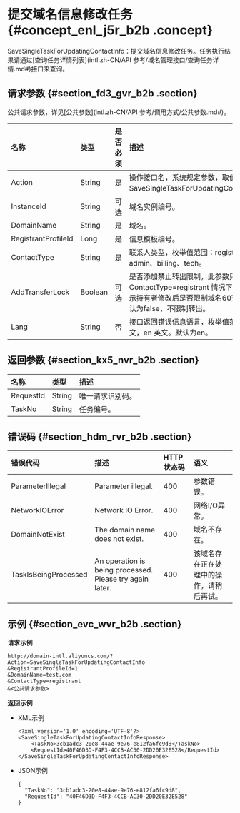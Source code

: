 # 提交域名信息修改任务 {#concept_enl_j5r_b2b .concept}

SaveSingleTaskForUpdatingContactInfo：提交域名信息修改任务。任务执行结果请通过[查询任务详情列表](intl.zh-CN/API 参考/域名管理接口/查询任务详情.md#)接口来查询。

## 请求参数 {#section_fd3_gvr_b2b .section}

公共请求参数，详见[公共参数](intl.zh-CN/API 参考/调用方式/公共参数.md#)。

|名称|类型|是否必须|描述|
|:-|:-|:---|:-|
|Action|String|是|操作接口名，系统规定参数，取值：SaveSingleTaskForUpdatingContactInfo。|
|InstanceId|String|可选|域名实例编号。|
|DomainName|String|是|域名。|
|RegistrantProfileId|Long|是|信息模板编号。|
|ContactType|String|是|联系人类型，枚举值范围：registrant、admin、billing、tech。|
|AddTransferLock|Boolean|可选|是否添加禁止转出限制，此参数只对 ContactType=registrant 情况下起作用，表示持有者修改后是否限制域名60天转出。默认为false，不限制转出。|
|Lang|String|否|接口返回错误信息语言，枚举值范围：zh 中文，en 英文。默认为en。|

## 返回参数 {#section_kx5_nvr_b2b .section}

|名称|类型|描述|
|:-|:-|:-|
|RequestId|String|唯一请求识别码。|
|TaskNo|String|任务编号。|

## 错误码 {#section_hdm_rvr_b2b .section}

|错误代码|描述|HTTP状态码|语义|
|:---|:-|:------|:-|
|ParameterIllegal|Parameter illegal.|400|参数错误。|
|NetworkIOError|Network IO Error.|400|网络I/O异常。|
|DomainNotExist|The domain name does not exist.|400|域名不存在。|
|TaskIsBeingProcessed|An operation is being processed. Please try again later.|400|该域名存在正在处理中的操作，请稍后再试。|

## 示例 {#section_evc_wvr_b2b .section}

**请求示例**

```
http://domain-intl.aliyuncs.com/?Action=SaveSingleTaskForUpdatingContactInfo
&RegistrantProfileId=1
&DomainName=test.com
&ContactType=registrant
&<公共请求参数>
```

**返回示例**

-   XML示例

    ```
    <?xml version='1.0' encoding='UTF-8'?>
    <SaveSingleTaskForUpdatingContactInfoResponse>
        <TaskNo>3cb1adc3-20e8-44ae-9e76-e812fa6fc9d8</TaskNo>
        <RequestId>40F46D3D-F4F3-4CCB-AC30-2DD20E32E528</RequestId>
    </SaveSingleTaskForUpdatingContactInfoResponse>
    ```

-   JSON示例

    ```
    {    
      "TaskNo": "3cb1adc3-20e8-44ae-9e76-e812fa6fc9d8",
      "RequestId": "40F46D3D-F4F3-4CCB-AC30-2DD20E32E528"
    }
    ```


